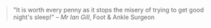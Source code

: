 > "It is worth every penny as it stops the misery of trying to get good night's sleep!" – *Mr Ian Gill*, Foot & Ankle Surgeon
